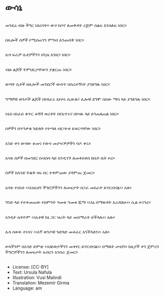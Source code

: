# ውሳኔ

##
መንደሬ ብዙ ችግር ነበረባት። ውሃ ከቦኖ ለመቅዳት ረጅም ሰልፍ እንሰለፍ ነበር።

##
በሌሎች ሰዎች የሚሰጠንን ምግብ እንጠብቅ ነበር።

##
ሌባ ፍራቻ ቤቶቻችንን በጊዜ እንዘጋ ነበር።

##
ብዙ ልጆች ትምህርታቸውን ያቋርጡ ነበር።

##
ወጣት ሴቶች በሌሎች መንደሮች ውስጥ በሰራተኝነት ያገለግሉ ነበር።

##
ግማሾቹ ወንዶች ልጆች በየሰፈሩ እየዞሩ ሲውሉ፤ ሌሎቹ ደግሞ በሰው ማሳ ላይ ያገለግሉ ነበር።

##
ነፋስ በነፈሰ ቁጥር ቆሻሻ ወረቀት በየአጥሩና በየዛፉ ላይ ይንጠለጠል ነበር።

##
ሰዎችን በጥንቃቄ ጉድለት የተጣለ ብርጭቆ ይቆርጣቸው ነበር።

##
አንድ ቀን ውሃው ቆመና የውሃ መያዣዎቻችን ባዶ ቀሩ።

##
አባቴ ሰዎች በመንደር ስብሰባ ላይ እንዲገኙ ለመቀስቀስ ከቤት ቤት ዞረ።

##
ሰዎች ከአንድ ትልቅ ዛፍ ስር ተቀምጠው ያዳምጡ ጀመር።

##
አባቴ ተነስቶ ‹‹እነዚህን ችግሮቻችንን ለመፍታት በጋራ መስራት ይኖርብናል›› አለ።

##
ግንድ ላይ የተቀመጠው የስምንት ዓመቱ ዓመቱ ጁማ ‹‹እኔ በማጽዳት እራዳለሁ›› ሲል ተናገረ።

##
አንዲት ሴትዮም ‹‹ሴቶቹ ከኔ ጋር ዝሪት ላይ መሰማራት ይችላሉ›› አሉ።

##
ሌላ ሰውዬ ተነሳና ‹‹እኛ ወንዶቹ ጉድጓድ መቆፈር እንችላለን›› አለ።

##
ሁላችንም በአንድ ድምጽ ‹‹ህይወታችንን መቀየር ይኖርብናል›› በማለት ጮህን። ከዚያች ቀን ጀምረን ችግሮቻችንን ለመፍታት አብረን እንሰራ ጀመር።

##
* License: [CC-BY]
* Text: Ursula Nafula
* Illustration: Vusi Malindi
* Translation: Mezemir Girma
* Language: am
